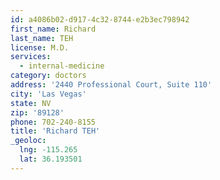 ```yaml
---
id: a4086b02-d917-4c32-8744-e2b3ec798942
first_name: Richard
last_name: TEH
license: M.D.
services:
  - internal-medicine
category: doctors
address: '2440 Professional Court, Suite 110'
city: 'Las Vegas'
state: NV
zip: '89128'
phone: 702-240-8155
title: 'Richard TEH'
_geoloc:
  lng: -115.265
  lat: 36.193501
---
```

